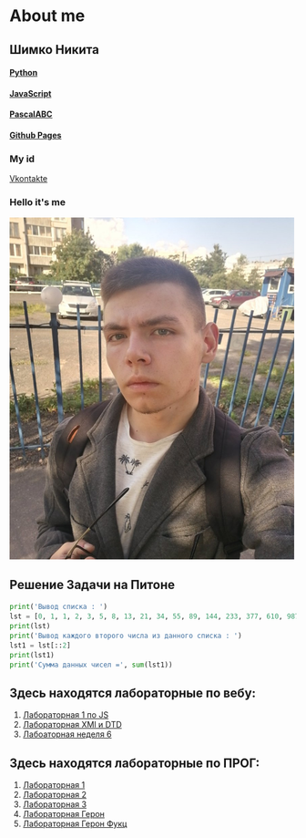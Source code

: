 # About me

## Шимко Никита
#### [Python](https://www.python.org)
#### [JavaScript](https://ru.wikipedia.org/wiki/JavaScript)
#### [PascalABC](http://pascalabc.net)
#### [Github Pages](https://github.com)
### My id
[Vkontakte](https://vk.com/kiwunaka)
### Hello it's me

<img src="калик.jpg" width="500" height="600" />

## Решение Задачи на Питоне

```python
print('Вывод списка : ')
lst = [0, 1, 1, 2, 3, 5, 8, 13, 21, 34, 55, 89, 144, 233, 377, 610, 987, 1597, 2584, 4181, 6765, 10946]
print(lst)
print('Вывод каждого второго числа из данного списка : ')
lst1 = lst[::2]
print(lst1)
print('Сумма данных чисел =', sum(lst1))
```

## Здесь находятся лабораторные по вебу:

1) [Лабораторная 1 по JS](Screenshot_1.png)
2) [Лабораторная XMl и DTD](https://github.com/NikitaSH-herzen/labXML)
3) [Лабоаторная неделя 6](BugDRg9KKkE.jpg)
	
## Здесь находятся лабораторные по ПРОГ:

1) [Лабораторная 1](Lab1.py)
2) [Лабораторная 2](https://repl.it/@NikitaShimko/LR-2)
3) [Лабораторная 3](https://repl.it/@NikitaShimko/sss)
4) [Лабораторная Герон](https://github.com/NikitaSH999/ProgLabGeron)
5) [Лабораторная Герон Фукц](https://github.com/NikitaSH999/ProgLabGeronFunc)
